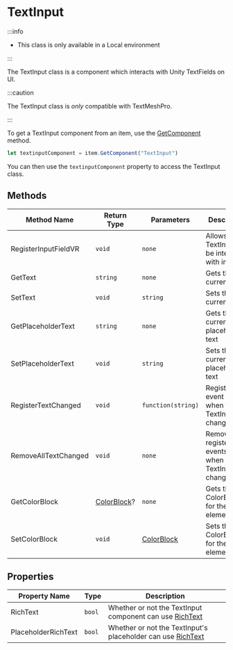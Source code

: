 # TextInput

:::info

+ This class is only available in a Local environment

:::

The TextInput class is a component which interacts with Unity TextFields on UI.

:::caution

The TextInput class is *only* compatible with TextMeshPro.

:::

To get a TextInput component from an item, use the [GetComponent](./../../item/getcomponent.md) method.

```js
let textinputComponent = item.GetComponent("TextInput")
```

You can then use the `textinputComponent` property to access the TextInput class.

## Methods

Method Name | Return Type | Parameters | Description
--- | --- | --- | ---
RegisterInputFieldVR | `void` | `none` | Allows the TextInput to be interacted with in VR
GetText | `string` | `none` | Gets the current text
SetText | `void` | `string` | Sets the current text
GetPlaceholderText | `string` | `none` | Gets the current placeholder's text
SetPlaceholderText | `void` | `string` | Sets the current placeholder's text
RegisterTextChanged | `void` | `function(string)` | Registers an event for when the TextInput is changed
RemoveAllTextChanged | `void` | `none` | Removes all registered events for when a TextInput is changed
GetColorBlock | [ColorBlock](./../../colorblock/index.md)? | `none` | Gets the ColorBlock for the element
SetColorBlock | `void` | [ColorBlock](./../../colorblock/index.md) | Sets the ColorBlock for the element

## Properties

Property Name | Type | Description
--- | --- | ---
RichText | `bool` | Whether or not the TextInput component can use [RichText](https://docs.unity3d.com/Packages/com.unity.ugui@3.0/manual/StyledText.html)
PlaceholderRichText | `bool` | Whether or not the TextInput's placeholder can use [RichText](https://docs.unity3d.com/Packages/com.unity.ugui@3.0/manual/StyledText.html)